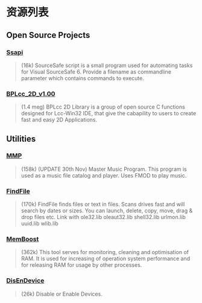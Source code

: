 # 资源列表

## Open Source Projects

### [Ssapi](https://github.com/f0ghua/lccReferenceBook/tree/master/src/Ssapi)
> (16k) SourceSafe script is a small program used for automating tasks for Visual SourceSafe 6. Provide a filename as commandline parameter which contains commands to execute.

### [BPLcc_2D_v1.00](https://github.com/f0ghua/lccReferenceBook/tree/master/src/BPLcc_2D_v1.00)
> (1.4 meg) BPLcc 2D Library is a group of open source C functions designed for Lcc-Win32 IDE, that give the cabapility to users to create fast and easy 2D Applications.

## Utilities

### [MMP](https://github.com/f0ghua/lccReferenceBook/tree/master/src/MMP)
> (158k) (UPDATE 30th Nov) Master Music Program. This program is used as a music file catalog and player. Uses FMOD to play music.

### [FindFile](https://github.com/f0ghua/lccReferenceBook/tree/master/src/FindFile)
> (170k) FindFile finds files or text in files. Scans drives fast and will search by dates or sizes. You can launch, delete, copy, move, drag & drop files etc. Link with ole32.lib oleaut32.lib shell32.lib urlmon.lib uuid.lib wlib.lib

### [MemBoost](https://github.com/f0ghua/lccReferenceBook/tree/master/src/MemBoost)
> (362k) This tool serves for monitoring, cleaning and optimisation of RAM. It is used for increasing of operation system performance and for releasing RAM for usage by other processes.

### [DisEnDevice](https://github.com/f0ghua/lccReferenceBook/tree/master/src/DisEnDevice)
> (26k) Disable or Enable Devices.
